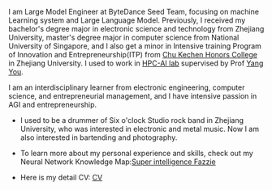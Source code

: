 I am Large Model Engineer at ByteDance Seed Team, focusing on machine Learning system and Large Language Model. Previously, I received my bachelor's degree major in electronic science and technology from Zhejiang University, master's degree major in computer science from National University of Singapore, and I also get a minor in Intensive training Program of Innovation and Entrepreneurship(ITP) from [Chu Kechen Honors College](http://ckc.zju.edu.cn/ckcen/) in Zhejiang University. I used to work in [HPC-AI lab](https://ai.comp.nus.edu.sg/) supervised by Prof [Yang You](https://www.comp.nus.edu.sg/~youy/).

I am an interdisciplinary learner from electronic engineering, computer science, and entrepreneurial management, and I have intensive passion in AGI and entrepreneurship.

- I used to be a drummer of Six o'clock Studio rock band in Zhejiang University, who was interested in electronic and metal music. Now I am also interested in bartending and photography.

- To learn more about my personal experience and skills, check out my Neural Network Knowledge Map:[Super intelligence Fazzie](../nn)

- Here is my detail CV: [CV](../CV/Maqianli_CV_EN.html)

